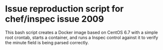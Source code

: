 # Issue reproduction script for chef/inspec issue 2009

This bash script creates a Docker image based on CentOS 6.7 with a simple root crontab, starts a container, and runs a Inspec control against it to verify the minute field is being parsed correctly.
